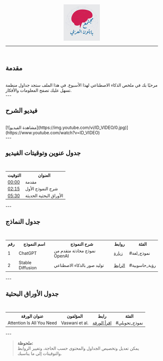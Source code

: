 <p align="center">
  <img src="jpg img/channels4_profile.jpg" alt="شعار القناة" width="120" />
</p>

---
<br>

## مقدمة

<br>
مرحبًا بك في ملخص الذكاء الاصطناعي لهذا الأسبوع. في هذا الملف ستجد جداول منظمة تسهل عليك تصفح المعلومات والأفكار.

<br>
---
<br>

## فيديو الشرح

<br>
[![مشاهدة الفيديو](https://img.youtube.com/vi/ID_VIDEO/0.jpg)](https://www.youtube.com/watch?v=ID_VIDEO)

<br>
---
<br>

## جدول عنوين وتوقيتات الفيديو

<br>
<table align="right">
  <tr>
    <th>التوقيت</th>
    <th>العنوان</th>
  </tr>
  <tr>
    <td><a href="https://www.youtube.com/watch?v=ID_VIDEO&t=0s">00:00</a></td>
    <td>مقدمة</td>
  </tr>
  <tr>
    <td><a href="https://www.youtube.com/watch?v=ID_VIDEO&t=135s">02:15</a></td>
    <td>شرح النموذج الأول</td>
  </tr>
  <tr>
    <td><a href="https://www.youtube.com/watch?v=ID_VIDEO&t=330s">05:30</a></td>
    <td>الأوراق البحثية الحديثة</td>
  </tr>
</table>

<br>
---
<br>

## جدول النماذج

<br>
<table align="right">
  <tr>
    <th>رقم</th>
    <th>اسم النموذج</th>
    <th>شرح النموذج</th>
    <th>روابط</th>
    <th>الفئة</th>
  </tr>
  <tr>
    <td>1</td>
    <td>ChatGPT</td>
    <td>نموذج محادثة متقدم من OpenAI</td>
    <td><a href="https://chat.openai.com">زيارة</a></td>
    <td>#نموذج_لغة</td>
  </tr>
  <tr>
    <td>2</td>
    <td>Stable Diffusion</td>
    <td>توليد صور بالذكاء الاصطناعي</td>
    <td><a href="https://stablediffusionweb.com">الرابط</a></td>
    <td>#رؤية_حاسوبية</td>
  </tr>
</table>

<br>
---
<br>

## جدول الأوراق البحثية

<br>
<table align="right">
  <tr>
    <th>عنوان الورقة</th>
    <th>المؤلفون</th>
    <th>رابط</th>
    <th>الفئة</th>
  </tr>
  <tr>
    <td>Attention Is All You Need</td>
    <td>Vaswani et al.</td>
    <td><a href="https://arxiv.org/abs/1706.03762">اقرأ الورقة</a></td>
    <td>#نموذج_تحويلي</td>
  </tr>
</table>

<br>
---
<br>

> **ملحوظة:**  
> يمكن تعديل وتخصيص الجداول والمحتوى حسب الحاجة، وتغيير الروابط والتوقيتات إلى ما يناسبك.
